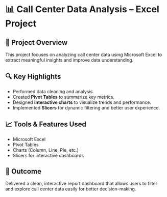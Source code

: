 # 📊 Call Center Data Analysis – Excel Project

## 📝 Project Overview
This project focuses on analyzing call center data using Microsoft Excel to extract meaningful insights and improve data understanding.

## 🔍 Key Highlights
- Performed data cleaning and analysis.
- Created **Pivot Tables** to summarize key metrics.
- Designed **interactive charts** to visualize trends and performance.
- Implemented **Slicers** for dynamic filtering and better user experience.

## 📈 Tools & Features Used
- Microsoft Excel
- Pivot Tables
- Charts (Column, Line, Pie, etc.)
- Slicers for interactive dashboards

## 🎯 Outcome
Delivered a clean, interactive report dashboard that allows users to filter and explore call center data easily for better decision-making.
